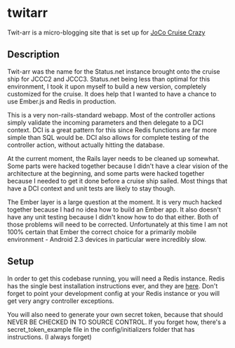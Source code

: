 twitarr
=======

Twit-arr is a micro-blogging site that is set up for [JoCo Cruise Crazy](http://jococruisecrazy.com/)

Description
-----------

Twit-arr was the name for the Status.net instance brought onto the cruise ship for JCCC2 and JCCC3. Status.net being
less than optimal for this environment, I took it upon myself to build a new version, completely customized for
the cruise. It does help that I wanted to have a chance to use Ember.js and Redis in production.

This is a very non-rails-standard webapp. Most of the controller actions simply validate the incoming parameters and
then delegate to a DCI context. DCI is a great pattern for this since Redis functions are far more simple than SQL
would be. DCI also allows for complete testing of the controller action, without actually hitting the database.

At the current moment, the Rails layer needs to be cleaned up somewhat. Some parts were hacked together because I didn't
have a clear vision of the architecture at the beginning, and some parts were hacked together because I needed to get it
done before a cruise ship sailed. Most things that have a DCI context and unit tests are likely to stay though.

The Ember layer is a large question at the moment. It is very much hacked together because I had no idea how to build
an Ember app. It also doesn't have any unit testing because I didn't know how to do that either. Both of those problems
will need to be corrected. Unfortunately at this time I am not 100% certain that Ember the correct choice for a primarily
mobile environment - Android 2.3 devices in particular were incredibly slow.

Setup
-----

In order to get this codebase running, you will need a Redis instance. Redis has the single best installation instructions
ever, and they are [here](http://redis.io/topics/quickstart). Don't forget to point your development config at your Redis
instance or you will get very angry controller exceptions.

You will also need to generate your own secret token, because that should NEVER BE CHECKED IN TO SOURCE CONTROL. If you
forget how, there's a secret_token_example file in the config/initializers folder that has instructions. (I always forget)
